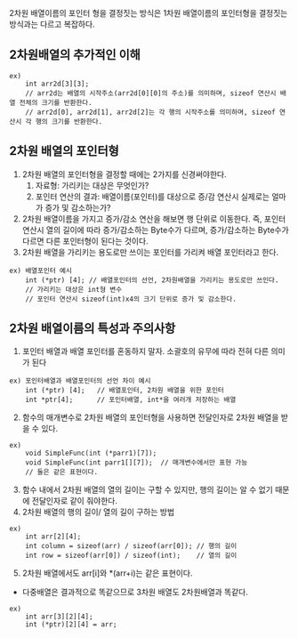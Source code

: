 2차원 배열이름의 포인터 형을 결정짓는 방식은 1차원 배열이름의 포인터형을 결정짓는 방식과는 다르고 복잡하다.

## 2차원배열의 추가적인 이해
```
ex)   
    int arr2d[3][3];   
    // arr2d는 배열의 시작주소(arr2d[0][0]의 주소)를 의미하며, sizeof 연산시 배열 전체의 크기를 반환한다.   
    // arr2d[0], arr2d[1], arr2d[2]는 각 행의 시작주소를 의미하며, sizeof 연산시 각 행의 크기를 반환한다.   
```

## 2차원 배열의 포인터형
1. 2차원 배열의 포인터형을 결정할 때에는 2가지를 신경써야한다.   
   1) 자료형: 가리키는 대상은 무엇인가?   
   2) 포인터 연산의 결과: 배열이름(포인터)를 대상으로 증/감 연산시 실제로는 얼마가 증가 및 감소하는가?   
2. 2차원 배열이름을 가지고 증가/감소 연산을 해보면 행 단위로 이동한다. 즉, 포인터 연산시 열의 길이에 따라 증가/감소하는 Byte수가 다르며, 증가/감소하는 Byte수가 다르면 다른 포인터형이 된다는 것이다.   
3. 2차원 배열을 가리키는 용도로만 쓰이는 포인터를 가리켜 배열 포인터라고 한다.   
```
ex) 배열포인터 예시
    int (*ptr) [4]; // 배열포인터의 선언, 2차원배열을 가리키는 용도로만 쓰인다.
    // 가리키는 대상은 int형 변수
    // 포인터 연산시 sizeof(int)x4의 크기 단위로 증가 및 감소한다.
```

## 2차원 배열이름의 특성과 주의사항
1. 포인터 배열과 배열 포인터를 혼동하지 말자. 소괄호의 유무에 따라 전혀 다른 의미가 된다   
```
ex) 포인터배열과 배열포인터의 선언 차이 예시
    int (*ptr) [4];   // 배열포인터, 2차원 배열을 위한 포인터
    int *ptr[4];      // 포인터배열, int*을 여러개 저장하는 배열
```

2. 함수의 매개변수로 2차원 배열의 포인터형을 사용하면 전달인자로 2차원 배열을 받을 수 있다.   
```
ex)
    void SimpleFunc(int (*parr1)[7]);
    void SimpleFunc(int parr1[][7]);  // 매개변수에서만 표현 가능
    // 둘은 같은 표현이다. 
```

3. 함수 내에서 2차원 배열의 열의 길이는 구할 수 있지만, 행의 길이는 알 수 없기 때문에 전달인자로 같이 줘야한다.   
4. 2차원 배열의 행의 길이/ 열의 길이 구하는 방법   
```
ex)
    int arr[2][4];
    int column = sizeof(arr) / sizeof(arr[0]); // 행의 길이
    int row = sizeof(arr[0]) / sizeof(int);    // 열의 길이
```

5. 2차원 배열에서도 arr[i]와 *(arr+i)는 같은 표현이다.   

* 다중배열은 결과적으로 똑같으므로 3차원 배열도 2차원배열과 똑같다.   
```
ex)
    int arr[3][2][4];
    int (*ptr)[2][4] = arr;
```
